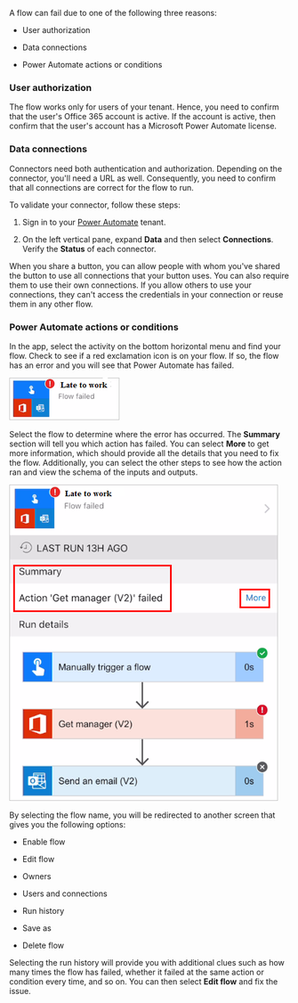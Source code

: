 A flow can fail due to one of the following three reasons:

- User authorization

- Data connections

- Power Automate actions or conditions

### User authorization

The flow works only for users of your tenant. Hence, you need to confirm that
the user's Office 365 account is active. If the account is active, then
confirm that the user's account has a Microsoft Power Automate license.

### Data connections

Connectors need both authentication and authorization. Depending on the
connector, you'll need a URL as well. Consequently, you need to confirm that
all connections are correct for the flow to run.

To validate your connector, follow these steps:

1. Sign in to your [Power Automate](https://flow.microsoft.com/?azure-portal=true)
    tenant.

2. On the left vertical pane, expand **Data** and then select
    **Connections**. Verify the **Status** of each connector.

When you share a button, you can allow people with whom you've
shared the button to use all connections that your button uses.
You can also require them to use their own connections.
If you allow others to use your connections, they can't access
the credentials in your connection or reuse them in any other flow.

### Power Automate actions or conditions

In the app, select the activity on the bottom horizontal menu and
find your flow. Check to see if a red exclamation icon is on your flow.
If so, the flow has an error and you will see that Power Automate has failed.

![Screenshot of the Late to work flow with the failed icon.](../media/late-at-work-flow.png)

Select the flow to determine where the error has occurred. The **Summary** section
will tell you which action has failed. You can select **More** to get
more information, which should provide all the details that you
need to fix the flow. Additionally, you can select the other steps to see how
the action ran and view the schema of the inputs and outputs.

![Screenshot of the Late to work flow details with Summary Action 'Get manager (V2)' failed and the More button next to it highlighted.](../media/late-at-work-flow2.png)

By selecting the flow name, you will be redirected to another screen that gives
you the following options:

- Enable flow

- Edit flow

- Owners

- Users and connections

- Run history

- Save as

- Delete flow

Selecting the run history will provide you with additional clues such as how many
times the flow has failed, whether it failed at the same action or condition every
time, and so on. You can then select **Edit flow** and fix the issue.
